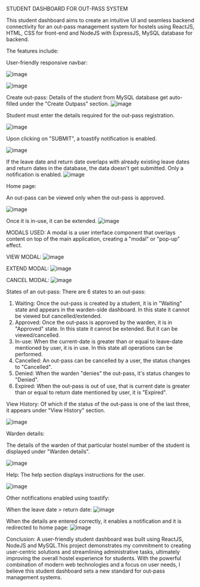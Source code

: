 STUDENT DASHBOARD FOR OUT-PASS SYSTEM 

This student dashboard aims to create an intuitive UI and seamless backend connectivity for an out-pass management system for hostels using ReactJS, HTML, CSS for front-end and NodeJS with ExpressJS, MySQL database for backend. 

The features include:

User-friendly responsive navbar: 

![image](https://github.com/yugen-21/Out-pass-system-student-dashboard/assets/98334746/acaa1c8f-e3c4-4d6b-913b-9b9932b9964a)


![image](https://github.com/yugen-21/Out-pass-system-student-dashboard/assets/98334746/60bc7eb8-d822-4409-bdc1-0da8e759996d)

Create out-pass:
Details of the student from MySQL database get auto-filled under the "Create Outpass" section.
![image](https://github.com/yugen-21/Out-pass-system-student-dashboard/assets/98334746/cb8e487d-7004-4d95-98fa-017980c97d33)

Student must enter the details required for the out-pass registration.

![image](https://github.com/yugen-21/Out-pass-system-student-dashboard/assets/98334746/c7d9912f-37c0-4427-ba1c-5384e34d26b9)

Upon clicking on "SUBMIT", a toastify notification is enabled.

![image](https://github.com/yugen-21/Out-pass-system-student-dashboard/assets/98334746/94f6f9bb-3948-4e63-919b-b9c4d60bc523)

If the leave date and return date overlaps with already existing leave dates and return dates in the database, the data doesn't get submitted. Only a notification is enabled.
![image](https://github.com/yugen-21/Out-pass-system-student-dashboard/assets/98334746/4549f0bc-4a8a-495f-8675-2bcea4670fbc)

Home page: 

An out-pass can be viewed only when the out-pass is approved.

![image](https://github.com/yugen-21/Out-pass-system-student-dashboard/assets/98334746/a292e715-2bcc-4cf0-b358-caf3a901ecfb)

Once it is in-use, it can be extended.
![image](https://github.com/yugen-21/Out-pass-system-student-dashboard/assets/98334746/ae5872dc-b91f-4cd3-8456-885bc7404b41)

MODALS USED:
A modal is a user interface component that overlays content on top of the main application, creating a "modal" or "pop-up" effect.


VIEW MODAL:
![image](https://github.com/yugen-21/Out-pass-system-student-dashboard/assets/98334746/c2133b7a-93ca-4434-b976-d81354740785)

EXTEND MODAL:
![image](https://github.com/yugen-21/Out-pass-system-student-dashboard/assets/98334746/eb157979-2a0f-436f-bf48-07f655e9a670)

CANCEL MODAL:
![image](https://github.com/yugen-21/Out-pass-system-student-dashboard/assets/98334746/63bba092-7619-4315-a610-98c1ee9cce54)

States of an out-pass:
There are 6 states to an out-pass:
1) Waiting: Once the out-pass is created by a student, it is in "Waiting" state and appears in the warden-side dashboard. In this state it cannot be viewed but cancelled/extended.
2) Approved: Once the out-pass is approved by the warden, it is in "Approved" state. In this state it cannot be extended. But it can be viewed/cancelled.
3) In-use: When the current-date is greater than or equal to leave-date mentioned by user, it is in use. In this state all operations can be performed.
4) Cancelled: An out-pass can be cancelled by a user, the status changes to "Cancelled".
5) Denied: When the warden "denies" the out-pass, it's status changes to "Denied".
6) Expired: When the out-pass is out of use, that is current date is greater than or equal to return date mentioned by user, it is "Expired".

View History:
Of which if the status of the out-pass is one of the last three, it appears under "View History" section.

![image](https://github.com/yugen-21/Out-pass-system-student-dashboard/assets/98334746/896e8567-da99-47e1-9ccb-8582207ff901)

Warden details:

The details of the warden of that particular hostel number of the student is displayed under "Warden details".

![image](https://github.com/yugen-21/Out-pass-system-student-dashboard/assets/98334746/3abece7f-a3b2-4d8f-b8ea-fa0fe946cf37)

Help:
The help section displays instructions for the user.

![image](https://github.com/yugen-21/Out-pass-system-student-dashboard/assets/98334746/a863071c-20af-434c-ab8f-3eda2060e972)

Other notifications enabled using toastify:

When the leave date > return date:
![image](https://github.com/yugen-21/Out-pass-system-student-dashboard/assets/98334746/d380fae6-77d4-48b4-9793-839b25a61567)

When the details are entered correctly, it enables a notification and it is redirected to home page:
![image](https://github.com/yugen-21/Out-pass-system-student-dashboard/assets/98334746/1e5f3d6a-63ef-4030-9fcd-733d7715cb73)



Conclusion: A user-friendly student dashboard was built using ReactJS, NodeJS and MySQL.This project demonstrates my commitment to creating user-centric solutions and streamlining administrative tasks, ultimately improving the overall hostel experience for students. With the powerful combination of modern web technologies and a focus on user needs, I believe this student dashboard sets a new standard for out-pass management systems.
